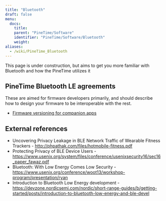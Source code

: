```yaml
---
title: "Bluetooth"
draft: false
menu:
  docs:
    title:
    parent: "PineTime/Software"
    identifier: "PineTime/Software/Bluetooth"
    weight:
aliases:
  - /wiki/PineTime_Bluetooth
---
```


This page is under construction, but aims to get you more familiar with Bluetooth and how the PineTime utilizes it

## PineTime Bluetooth LE agreements

These are aimed for firmware developers primarily, and should describe how to design your firmware to be interoperable with the rest.

* [Firmware versioning for companion apps](/documentation/PineTime/Software/Firmware_versioning_for_companion_apps)

## External references

* Uncovering Privacy Leakage in BLE Network Traffic of Wearable Fitness Trackers - http://phpathak.com/files/hotmobile-fitness.pdf
* Protecting Privacy of BLE Device Users - https://www.usenix.org/system/files/conference/usenixsecurity16/sec16_paper_fawaz.pdf
* Bluetooth: With Low Energy Comes Low Security - https://www.usenix.org/conference/woot13/workshop-program/presentation/ryan
* Introduction to Bluetooth Low Energy development - https://devzone.nordicsemi.com/nordic/short-range-guides/b/getting-started/posts/introduction-to-bluetooth-low-energy-and-ble-devel
